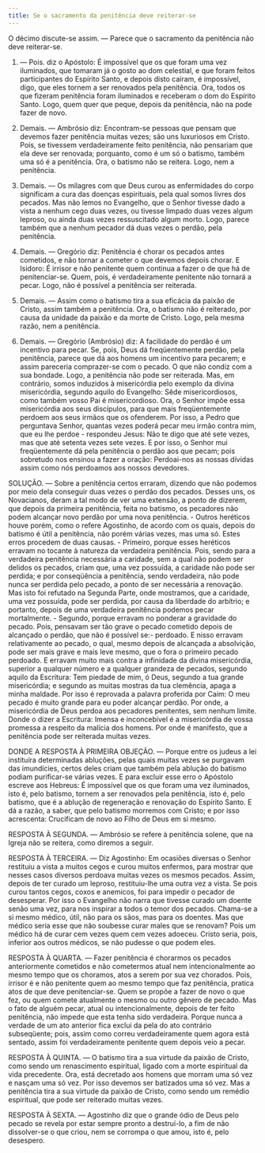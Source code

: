 ```yaml
---
title: Se o sacramento da penitência deve reiterar-se
---
```


O décimo discute-se assim. — Parece que o sacramento da penitência não deve reiterar-se.  

1. — Pois. diz o Apóstolo: É impossível que os que foram uma vez iluminados, que tomaram já o gosto ao dom celestial, e que foram feitos participantes do Espírito Santo, e depois disto caíram, é impossível, digo, que eles tornem a ser renovados pela penitência. Ora, todos os que fizeram penitência foram iluminados e receberam o dom do Espírito Santo. Logo, quem quer que peque, depois da penitência, não na pode fazer de novo.  

2. Demais. — Ambrósio diz: Encontram-se pessoas que pensam que devemos fazer penitência muitas vezes; são uns luxuriosos em Cristo. Pois, se tivessem verdadeiramente feito penitência, não pensariam que ela deve ser renovada; porquanto, como é um só o batismo, também uma só é a penitência. Ora, o batismo não se reitera. Logo, nem a penitência.  

3. Demais. — Os milagres com que Deus curou as enfermidades do corpo significam a cura das doenças espirituais, pela qual somos livres dos pecados. Mas não lemos no Evangelho, que o Senhor tivesse dado a vista a nenhum cego duas vezes, ou tivesse limpado duas vezes algum leproso, ou ainda duas vezes ressuscitado algum morto. Logo, parece também que a nenhum pecador dá duas vezes o perdão, pela penitência.  

4. Demais. — Gregório diz: Penitência é chorar os pecados antes cometidos, e não tornar a cometer o que devemos depois chorar. E Isidoro: É irrisor e não penitente quem continua a fazer o de que há de penitenciar-se. Quem, pois, é verdadeiramente penitente não tornará a pecar. Logo, não é possível a penitência ser reiterada.  

5. Demais. — Assim como o batismo tira a sua eficácia da paixão de Cristo, assim também a penitência. Ora, o batismo não é reiterado, por causa da unidade da paixão e da morte de Cristo. Logo, pela mesma razão, nem a penitência.  

6. Demais. — Gregório (Ambrósio) diz: A facilidade do perdão é um incentivo para pecar. Se, pois, Deus dá freqüentemente perdão, pela penitência, parece que dá aos homens um incentivo para pecarem; e assim pareceria comprazer-se com o pecado. O que não condiz com a sua bondade. Logo, a penitência não pode ser reiterada.  Mas, em contrário, somos induzidos à misericórdia pelo exemplo da divina misericórdia, segundo aquilo do Evangelho: Sêde misericordiosos, como também vosso Pai é misericordioso. Ora, o Senhor impõe essa misericórdia aos seus discípulos, para que mais freqüentemente perdoem aos seus irmãos que os ofenderem. Por isso, a Pedro que perguntava Senhor, quantas vezes poderá pecar meu irmão contra mim, que eu lhe perdoe - respondeu Jesus: Não te digo que até sete vezes, mas que até setenta vezes sete vezes. E por isso, o Senhor mui freqüentemente dá pela penitência o perdão aos que pecam; pois sobretudo nos ensinou a fazer a oração: Perdoai-nos as nossas dívidas assim como nós perdoamos aos nossos devedores.  

SOLUÇÃO. — Sobre a penitência certos erraram, dizendo que não podemos por meio dela conseguir duas vezes o perdão dos pecados. Desses uns, os Novacianos, deram a tal modo de ver uma extensão, a ponto de dizerem, que depois da primeira penitência, feita no batismo, os pecadores não podem alcançar novo perdão por uma nova penitência. - Outros heréticos houve porém, como o refere Agostinho, de acordo com os quais, depois do batismo é útil a penitência, não porém várias vezes, mas uma só. Estes erros procedem de duas causas. - Primeiro, porque esses heréticos erravam no tocante à natureza da verdadeira penitência. Pois, sendo para a verdadeira penitência necessária a caridade, sem a qual não podem ser delidos os pecados, criam que, uma vez possuída, a caridade não pode ser perdida; e por conseqüência a penitência, sendo verdadeira, não pode nunca ser perdida pelo pecado, a ponto de ser necessária a renovação. Mas isto foi refutado na Segunda Parte, onde mostramos, que a caridade, uma vez possuída, pode ser perdida, por causa da liberdade do arbítrio; e portanto, depois de uma verdadeira penitência podemos pecar mortalmente. - Segundo, porque erravam no ponderar a gravidade do pecado. Pois, pensavam ser tão grave o pecado cometido depois de alcançado o perdão, que não é possível se:- perdoado. E nisso erravam relativamente ao pecado, o qual, mesmo depois de alcançada a absolvição, pode ser mais grave e mais leve mesmo, que o fora o primeiro pecado perdoado. E erravam muito mais contra a infinidade da divina misericórdia, superior a qualquer número e a qualquer grandeza de pecados, segundo aquilo da Escritura: Tem piedade de mim, ó Deus, segundo a tua grande misericórdia; e segundo as muitas mostras da tua clemência, apaga a minha maldade. Por isso é reprovada a palavra proferida por Caim: O meu pecado é muito grande para eu poder alcançar perdão. Por onde, a misericórdia de Deus perdoa aos pecadores penitentes, sem nenhum limite. Donde o dizer a Escritura: Imensa e inconcebível é a misericórdia de vossa promessa a respeito da malícia dos homens. Por onde é manifesto, que a penitência pode ser reiterada muitas vezes. 

DONDE A RESPOSTA À PRIMEIRA OBJEÇÃO. — Porque entre os judeus a lei instituíra determinadas abluções, pelas quais muitas vezes se purgavam das imundícies, certos deles criam que também pela ablução do batismo podiam purificar-se várias vezes. E para excluir esse erro o Apóstolo escreve aos Hebreus: É impossível que os que foram uma vez iluminados, isto é, pelo batismo, tornem a ser renovados pela penitência, isto é, pelo batismo, que é a ablução de regeneração e renovação do Espírito Santo. E dá a razão, a saber, que pelo batismo morremos com Cristo; e por isso acrescenta: Crucificam de novo ao Filho de Deus em si mesmo.  

RESPOSTA À SEGUNDA. — Ambrósio se refere à penitência solene, que na Igreja não se reitera, como diremos a seguir.  

RESPOSTA À TERCEIRA. — Diz Agostinho: Em ocasiões diversas o Senhor restituiu a vista a muitos cegos e curou muitos enfermos, para mostrar que nesses casos diversos perdoava muitas vezes os mesmos pecados. Assim, depois de ter curado um leproso, restituiu-lhe uma outra vez a vista. Se pois curou tantos cegos, coxos e anemicos, foi para impedir o pecador de desesperar. Por isso o Evangelho não narra que tivesse curado um doente senão uma vez, para nos inspirar a todos o temor dos pecados. Chama-se a si mesmo médico, útil, não para os sãos, mas para os doentes. Mas que médico seria esse que não soubesse curar males que se renovam? Pois um médico há de curar cem vezes quem cem vezes adoeceu. Cristo seria, pois, inferior aos outros médicos, se não pudesse o que podem eles.  

RESPOSTA À QUARTA. — Fazer penitência é chorarmos os pecados anteriormente cometidos e não cometermos atual nem intencionalmente ao mesmo tempo que os choramos, atos a serem por sua vez chorados. Pois, irrisor é e não penitente quem ao mesmo tempo que faz penitência, pratica atos de que deve penitenciar-se. Quem se propõe a fazer de novo o que fez, ou quem comete atualmente o mesmo ou outro gênero de pecado. Mas o fato de alguém pecar, atual ou intencionalmente, depois de ter feito penitência, não impede que esta tenha sido verdadeira. Porque nunca a verdade de um ato anterior fica exclui da pela do ato contrário subseqüente; pois, assim como correu verdadeiramente quem agora está sentado, assim foi verdadeiramente penitente quem depois veio a pecar.  

RESPOSTA À QUINTA. — O batismo tira a sua virtude da paixão de Cristo, como sendo um renascimento espiritual, ligado com a morte espiritual da vida precedente. Ora, está decretado aos homens que morram uma só vez e nasçam uma só vez. Por isso devemos ser batizados uma só vez. Mas a penitência tira a sua virtude da paixão de Cristo, como sendo um remédio espiritual, que pode ser reiterado muitas vezes.  

RESPOSTA À SEXTA. — Agostinho diz que o grande ódio de Deus pelo pecado se revela por estar sempre pronto a destruí-lo, a fim de não dissolver-se o que criou, nem se corrompa o que amou, isto é, pelo desespero.